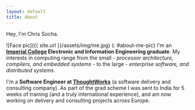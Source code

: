 ```yaml
---
layout: default
title: About
---
```


Hey, I'm Chris Socha.

![Face pic]({{ site.url }}/assets/img/me.jpg)
{: #about-me-pic}
I'm an **[Imperial College](http://www3.imperial.ac.uk/) Electronic and Information Engineering graduate**. My interests in computing range from the small - *processor architecture, compilers, and embedded systems* - to the large - *enterprise software, and distributed systems*.

I'm a **Software Engineer at [ThoughtWorks](http://www.thoughtworks.com/)** (a software delivery and consulting company). As part of the grad scheme I was sent to India for 5 weeks of training (and a truly international experience), and am now working on delivery and consulting projects across Europe.
